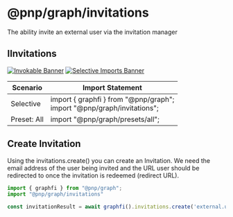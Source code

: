 # @pnp/graph/invitations

The ability invite an external user via the invitation manager

## IInvitations

[![Invokable Banner](https://img.shields.io/badge/Invokable-informational.svg)](../concepts/invokable.md) [![Selective Imports Banner](https://img.shields.io/badge/Selective%20Imports-informational.svg)](../concepts/selective-imports.md)  

| Scenario    | Import Statement                                                  |
| ----------- | ----------------------------------------------------------------- |
| Selective   | import { graphfi } from "@pnp/graph";<br />import "@pnp/graph/invitations"; |
| Preset: All | import "@pnp/graph/presets/all";    |

## Create Invitation

Using the invitations.create() you can create an Invitation.
We need the email address of the user being invited and the URL user should be redirected to once the invitation is redeemed (redirect URL).

```TypeScript
import { graphfi } from "@pnp/graph";
import "@pnp/graph/invitations"

const invitationResult = await graphfi().invitations.create('external.user@email-address.com', 'https://tenant.sharepoint.com/sites/redirecturi');

```
